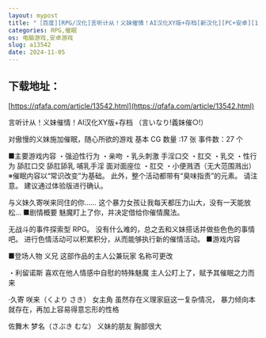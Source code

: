 ```yaml
---
layout: mypost
title: "［百度][RPG/汉化]言听计从！义妹催情！AI汉化XY版+存档[新汉化][PC+安卓][1.3G/百度]"
categories: RPG,催眠
os: 电脑游戏,安卓游戏
slug: a13542
date: 2024-11-05
---
```


## 下载地址：

[https://qfafa.com/article/13542.html](https://qfafa.com/article/13542.html)

言听计从！义妹催情！AI汉化XY版+存档
（言いなり!義妹催○!）
 
对傲慢的义妹施加催眠，随心所欲的游戏
基本 CG 数量 :17 张
事件数：27 个

■主要游戏内容
・强迫性行为
・亲吻
・乳头刺激
手淫口交
・肛交
・乳交
・性行为
舔肛口交
舔肛舔乳
哺乳手淫
面对面座位
・肛交
・小便溅洒（无大范围溅出）
※催眠内容以“常识改变”为基础。
此外，整个活动都带有“臭味指责”的元素。
请注意。
建议通过体验版进行确认。

与义妹久寄咲来同住的你……
这个暴力女孩让我每天都压力山大，没有一天能放松…
■剧情概要
魅魔盯上了你，并决定借给你催情魔法。

无战斗的事件探索型 RPG。
没有什么难的，总之去和义妹搭话并做些色色的事情吧。
进行色情活动可以积累积分，从而能够执行新的催情活动。
■游戏内容

■登场人物
义兄
这部作品的主人公兼玩家
名称可更改

・利留诺斯
喜欢在他人情感中自慰的特殊魅魔
主人公盯上了，赋予其催眠之力而来

·久寄 咲来（くより さき）
女主角
虽然存在义理家庭这一复杂情况，
暴力倾向本就存在，再加上容易得意忘形的性格

佐舞木 梦名（さぶき むな）
义妹的朋友
胸部很大